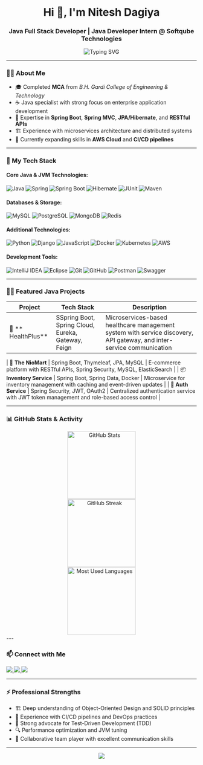 <!-- Profile Header -->
<h1 align="center">Hi 👋, I'm Nitesh Dagiya</h1>
<h3 align="center">Java Full Stack Developer | Java Developer Intern @ Softqube Technologies</h3>

<p align="center">
  <img src="https://readme-typing-svg.herokuapp.com?font=Fira+Code&size=22&pause=1000&center=true&vCenter=true&width=500&lines=Enterprise+Java+Developer;Spring+Boot+%7C+Microservices+%7C+REST+APIs;Clean+Code+Enthusiast+%7C+Design+Patterns" alt="Typing SVG" />
</p>

---

### 👨‍💻 About Me
- 🎓 Completed **MCA** from *B.H. Gardi College of Engineering & Technology*
- ☕ Java specialist with strong focus on enterprise application development
- 🔧 Expertise in **Spring Boot**, **Spring MVC**, **JPA/Hibernate**, and **RESTful APIs**
- 🏗️ Experience with microservices architecture and distributed systems
- 🌱 Currently expanding skills in **AWS Cloud** and **CI/CD pipelines**

---

### 🚀 My Tech Stack

#### Core Java & JVM Technologies:
![Java](https://img.shields.io/badge/Java-ED8B00?style=for-the-badge&logo=openjdk&logoColor=white)
![Spring](https://img.shields.io/badge/Spring-6DB33F?style=for-the-badge&logo=spring&logoColor=white)
![Spring Boot](https://img.shields.io/badge/Spring%20Boot-6DB33F?style=for-the-badge&logo=spring-boot&logoColor=white)
![Hibernate](https://img.shields.io/badge/Hibernate-59666C?style=for-the-badge&logo=hibernate&logoColor=white)
![JUnit](https://img.shields.io/badge/JUnit5-25A162?style=for-the-badge&logo=junit5&logoColor=white)
![Maven](https://img.shields.io/badge/Maven-C71A36?style=for-the-badge&logo=apache-maven&logoColor=white)

#### Databases & Storage:
![MySQL](https://img.shields.io/badge/MySQL-005C84?style=for-the-badge&logo=mysql&logoColor=white)
![PostgreSQL](https://img.shields.io/badge/PostgreSQL-316192?style=for-the-badge&logo=postgresql&logoColor=white)
![MongoDB](https://img.shields.io/badge/MongoDB-4EA94B?style=for-the-badge&logo=mongodb&logoColor=white)
![Redis](https://img.shields.io/badge/Redis-DC382D?style=for-the-badge&logo=redis&logoColor=white)

#### Additional Technologies:
![Python](https://img.shields.io/badge/Python-FFD43B?style=for-the-badge&logo=python&logoColor=blue)
![Django](https://img.shields.io/badge/Django-092E20?style=for-the-badge&logo=django&logoColor=white)
![JavaScript](https://img.shields.io/badge/JavaScript-F0DB4F?style=for-the-badge&logo=javascript&logoColor=black)
![Docker](https://img.shields.io/badge/Docker-2496ED?style=for-the-badge&logo=docker&logoColor=white)
![Kubernetes](https://img.shields.io/badge/Kubernetes-326CE5?style=for-the-badge&logo=kubernetes&logoColor=white)
![AWS](https://img.shields.io/badge/AWS-232F3E?style=for-the-badge&logo=amazon-aws&logoColor=white)

#### Development Tools:
![IntelliJ IDEA](https://img.shields.io/badge/IntelliJ_IDEA-000000?style=for-the-badge&logo=intellij-idea&logoColor=white)
![Eclipse](https://img.shields.io/badge/Eclipse-2C2255?style=for-the-badge&logo=eclipse&logoColor=white)
![Git](https://img.shields.io/badge/Git-F05032?style=for-the-badge&logo=git&logoColor=white)
![GitHub](https://img.shields.io/badge/GitHub-181717?style=for-the-badge&logo=github&logoColor=white)
![Postman](https://img.shields.io/badge/Postman-FF6C37?style=for-the-badge&logo=postman&logoColor=white)
![Swagger](https://img.shields.io/badge/Swagger-85EA2D?style=for-the-badge&logo=swagger&logoColor=black)

---

### 🧑‍💼 Featured Java Projects

| Project | Tech Stack | Description |
|--------|------------|-------------|
| 🏥 ** HealthPlus** | SSpring Boot, Spring Cloud, Eureka, Gateway, Feign | Microservices-based healthcare management system with service discovery, API gateway, and inter-service communication |

| 🛒 **The NioMart** | Spring Boot, Thymeleaf, JPA, MySQL | E-commerce platform with RESTful APIs, Spring Security, MySQL, ElasticSearch |
| 📦 **Inventory Service** | Spring Boot, Spring Data, Docker | Microservice for inventory management with caching and event-driven updates |
| 🔐 **Auth Service** | Spring Security, JWT, OAuth2 | Centralized authentication service with JWT token management and role-based access control |

---

### 📊 GitHub Stats & Activity

<div align="center">
  <img height="180em" src="https://github-readme-stats.vercel.app/api?username=ErNitesh-d&show_icons=true&theme=radical&count_private=true" alt="GitHub Stats"/>
</div>
<div align="center">
  <img height="180em" src="https://github-readme-streak-stats.herokuapp.com/?user=ErNitesh-d&theme=radical" alt="GitHub Streak"/>
</div>
<div align="center">
  <img height="180em" src="https://github-readme-stats.vercel.app/api/top-langs/?username=ErNitesh-d&layout=compact&theme=radical" alt="Most Used Languages"/>
</div>
---

### 📫 Connect with Me

<p align="left">
  <a href="https://www.linkedin.com/in/dagiya-nitesh/" target="_blank">
    <img src="https://img.shields.io/badge/LinkedIn-0077B5?style=for-the-badge&logo=linkedin&logoColor=green" />
  </a>
  <a href="mailto:your.nitinkhatri9898@gmail.com">
    <img src="https://img.shields.io/badge/Email-D14836?style=for-the-badge&logo=gmail&logoColor=white" />
  </a>
  <a href="https://nitesh-dagiya.my.canva.site/">
    <img src="https://img.shields.io/badge/Portfolio-000?style=for-the-badge&logo=vercel&logoColor=white" />
  </a>
  </p>

---

### ⚡ Professional Strengths

- 🏗️ Deep understanding of Object-Oriented Design and SOLID principles
- 🔄 Experience with CI/CD pipelines and DevOps practices
- 🧪 Strong advocate for Test-Driven Development (TDD)
- 🔍 Performance optimization and JVM tuning
- 🤝 Collaborative team player with excellent communication skills

---

<p align="center">
  <img src="https://capsule-render.vercel.app/api?type=waving&color=0f0f0f&height=120&section=footer"/>
</p>
